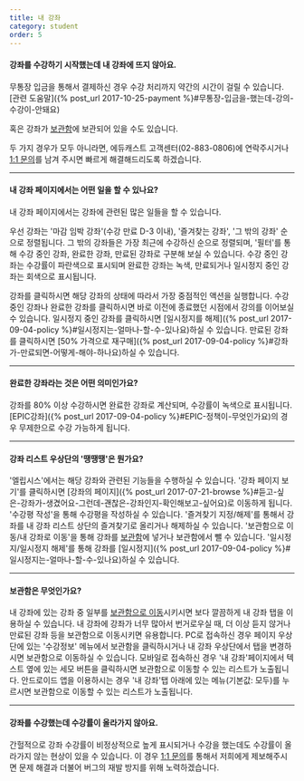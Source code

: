 ```yaml
---
title: 내 강좌
category: student
order: 5
---
```

#### 강좌를 수강하기 시작했는데 내 강좌에 뜨지 않아요.
무통장 입금을 통해서 결제하신 경우 수강 처리까지 약간의 시간이 걸릴 수 있습니다. [관련 도움말]({% post_url 2017-10-25-payment %}#무통장-입금을-했는데-강의-수강이-안돼요)

혹은 강좌가 [보관함](#보관함은-무엇인가요)에 보관되어 있을 수도 있습니다.

두 가지 경우가 모두 아니라면, 에듀캐스트 고객센터(02-883-0806)에 연락주시거나 [1:1 문의](https://educast.pro/support/inquiry/create/)를 남겨 주시면 빠르게 해결해드리도록 하겠습니다.

---

#### 내 강좌 페이지에서는 어떤 일을 할 수 있나요?
내 강좌 페이지에서는 강좌에 관련된 많은 일들을 할 수 있습니다.

우선 강좌는 '마감 임박 강좌'(수강 만료 D-3 이내), '즐겨찾는 강좌', '그 밖의 강좌' 순으로 정렬됩니다.
그 밖의 강좌들은 가장 최근에 수강하신 순으로 정렬되며, '필터'를 통해 수강 중인 강좌, 완료한 강좌, 만료된 강좌로 구분해 보실 수 있습니다.
수강 중인 강좌는 수강률이 파란색으로 표시되며 완료한 강좌는 녹색, 만료되거나 일시정지 중인 강좌는 회색으로 표시됩니다.

강좌를 클릭하시면 해당 강좌의 상태에 따라서 가장 중점적인 액션을 실행합니다.
수강 중인 강좌나 완료한 강좌를 클릭하시면 바로 이전에 종료했던 시점에서 강의를 이어보실 수 있습니다.
일시정지 중인 강좌를 클릭하시면 [일시정지를 해제]({% post_url 2017-09-04-policy %}#일시정지는-얼마나-할-수-있나요)하실 수 있습니다.
만료된 강좌를 클릭하시면 [50% 가격으로 재구매]({% post_url 2017-09-04-policy %}#강좌가-만료되면-어떻게-해야-하나요)하실 수 있습니다.

---

#### 완료한 강좌라는 것은 어떤 의미인가요?
강좌를 80% 이상 수강하시면 완료한 강좌로 계산되며, 수강률이 녹색으로 표시됩니다.
[EPIC강좌]({% post_url 2017-09-04-policy %}#EPIC-정책이-무엇인가요)의 경우 무제한으로 수강 가능하게 됩니다.

---

#### 강좌 리스트 우상단의 '땡땡땡'은 뭔가요?
'엘립시스'에서는 해당 강좌와 관련된 기능들을 수행하실 수 있습니다.
'강좌 페이지 보기'를 클릭하시면 [강좌의 페이지]({% post_url 2017-07-21-browse %}#듣고-싶은-강좌가-생겼어요-그런데-괜찮은-강좌인지-확인해보고-싶어요)로 이동하게 됩니다.
'수강평 작성'을 통해 수강평을 작성하실 수 있습니다.
'즐겨찾기 지정/해제'를 통해서 강좌를 내 강좌 리스트 상단의 즐겨찾기로 올리거나 해제하실 수 있습니다.
'보관함으로 이동/내 강좌로 이동'을 통해 강좌를 [보관함](#보관함은-무엇인가요)에 넣거나 보관함에서 뺄 수 있습니다.
'일시정지/일시정지 해제'를 통해 강좌를 [일시정지]({% post_url 2017-09-04-policy %}#일시정지는-얼마나-할-수-있나요)하실 수 있습니다.

---

#### 보관함은 무엇인가요?
내 강좌에 있는 강좌 중 일부를 [보관함으로 이동](#강좌-리스트-우상단의-'땡떙땡'은-뭔가요)시키시면 보다 깔끔하게 내 강좌 탭을 이용하실 수 있습니다.
내 강좌에 강좌가 너무 많아서 번거로우실 때, 더 이상 듣지 않거나 만료된 강좌 등을 보관함으로 이동시키면 유용합니다.
PC로 접속하신 경우 페이지 우상단에 있는 '수강정보' 메뉴에서 보관함을 클릭하시거나 내 강좌 우상단에서 탭을 변경하시면 보관함으로 이동하실 수 있습니다.
모바일로 접속하신 경우 '내 강좌'페이지에서 텍스트 옆에 있는 세모 버튼을 클릭하시면 보관함으로 이동할 수 있는 리스트가 노출됩니다.
안드로이드 앱을 이용하시는 경우 '내 강좌'탭 아래에 있는 메뉴(기본값: 모두)를 누르시면 보관함으로 이동할 수 있는 리스트가 노출됩니다.


---

#### 강좌를 수강했는데 수강률이 올라가지 않아요.
간헐적으로 강좌 수강률이 비정상적으로 높게 표시되거나 수강을 했는데도 수강률이 올라가지 않는 현상이 있을 수 있습니다.
이 경우 [1:1 문의](https://educast.pro/support/inquiry/create/)를 통해서 저희에게 제보해주시면 문제 해결과 더불어 버그의 재발 방지를 위해 노력하겠습니다.
